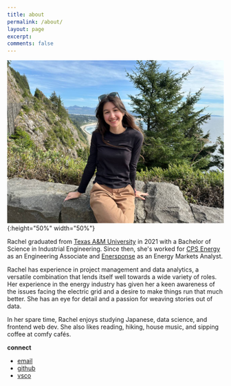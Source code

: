 ```yaml
---
title: about
permalink: /about/
layout: page
excerpt: 
comments: false
---
```

![Rachel Beaulac on the Oregon Coast](/assets/img/headshot.jpg){:height="50%" width="50%"}
<!-- <img src="https://noodlesoup.online/assets/img/headshot.jpg" width=50% height=50%> -->

Rachel graduated from [Texas A&M University](https://tamu.edu) in 2021 with a Bachelor of Science in Industrial Engineering. Since then, she's worked for [CPS Energy](https://cpsenergy.com) as an Engineering Associate and [Enersponse](https://enersponse.com) as an Energy Markets Analyst.

Rachel has experience in project management and data analytics, a versatile combination that lends itself well towards a wide variety of roles. Her experience in the energy industry has given her a keen awareness of the issues facing the electric grid and a desire to make things run that much better. She has an eye for detail and a passion for weaving stories out of data.

In her spare time, Rachel enjoys studying Japanese, data science, and frontend web dev. She also likes reading, hiking, house music, and sipping coffee at comfy cafés.

**connect**

- [email](mailto:rachelbeaulac@protonmail.com)
- [github](https://github.com/noodleswoop)
- [vsco](https://vsco.co/soupenjoyer)
